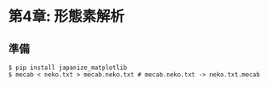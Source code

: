# 第4章: 形態素解析
## 準備
```shell
$ pip install japanize_matplotlib
$ mecab < neko.txt > mecab.neko.txt # mecab.neko.txt -> neko.txt.mecab
```
